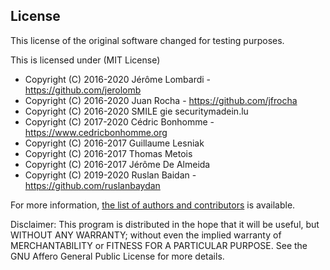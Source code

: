 

License
-------

This license of the original software changed for testing purposes.

This is licensed under
(MIT License)

- Copyright (C) 2016-2020 Jérôme Lombardi - https://github.com/jerolomb
- Copyright (C) 2016-2020 Juan Rocha - https://github.com/jfrocha
- Copyright (C) 2016-2020 SMILE gie securitymadein.lu
- Copyright (C) 2017-2020 Cédric Bonhomme - https://www.cedricbonhomme.org
- Copyright (C) 2016-2017 Guillaume Lesniak
- Copyright (C) 2016-2017 Thomas Metois
- Copyright (C) 2016-2017 Jérôme De Almeida
- Copyright (C) 2019-2020 Ruslan Baidan - https://github.com/ruslanbaydan

For more information, [the list of authors and contributors](AUTHORS) is available.

Disclaimer: This program is distributed in the hope that it will be useful, but
WITHOUT ANY WARRANTY; without even the implied warranty of MERCHANTABILITY or
FITNESS FOR A PARTICULAR PURPOSE.
See the GNU Affero General Public License for more details.
